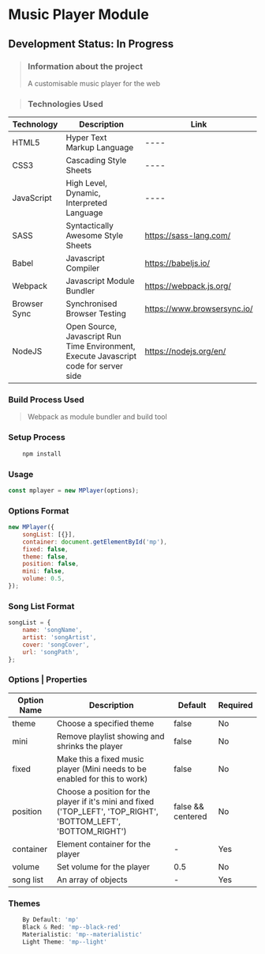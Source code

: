 # Music Player Module

## Development Status: In Progress

> ### Information about the project
>
> A customisable music player for the web

> ### Technologies Used

| Technology   | Description                                                                           | Link                        |
| ------------ | ------------------------------------------------------------------------------------- | --------------------------- |
| HTML5        | Hyper Text Markup Language                                                            | ----                        |
| CSS3         | Cascading Style Sheets                                                                | ----                        |
| JavaScript   | High Level, Dynamic, Interpreted Language                                             | ----                        |
| SASS         | Syntactically Awesome Style Sheets                                                    | https://sass-lang.com/      |
| Babel        | Javascript Compiler                                                                   | https://babeljs.io/         |
| Webpack      | Javascript Module Bundler                                                             | https://webpack.js.org/     |
| Browser Sync | Synchronised Browser Testing                                                          | https://www.browsersync.io/ |
| NodeJS       | Open Source, Javascript Run Time Environment, Execute Javascript code for server side | https://nodejs.org/en/      |

### Build Process Used

> Webpack as module bundler and build tool

### Setup Process

```javascript
    npm install
```

### Usage

```javascript
const mplayer = new MPlayer(options);
```

### Options Format

```javascript
new MPlayer({
	songList: [{}],
	container: document.getElementById('mp'),
	fixed: false,
	theme: false,
	position: false,
	mini: false,
	volume: 0.5,
});
```

### Song List Format

```javascript
songList = {
	name: 'songName',
	artist: 'songArtist',
	cover: 'songCover',
	url: 'songPath',
};
```

### Options | Properties

| Option Name | Description                                                                                                      | Default           | Required |
| ----------- | ---------------------------------------------------------------------------------------------------------------- | ----------------- | -------- |
| theme       | Choose a specified theme                                                                                         | false             | No       |
| mini        | Remove playlist showing and shrinks the player                                                                   | false             | No       |
| fixed       | Make this a fixed music player (Mini needs to be enabled for this to work)                                       | false             | No       |
| position    | Choose a position for the player if it's mini and fixed ('TOP_LEFT', 'TOP_RIGHT', 'BOTTOM_LEFT', 'BOTTOM_RIGHT') | false && centered | No       |
| container   | Element container for the player                                                                                 | -                 | Yes      |
| volume      | Set volume for the player                                                                                        | 0.5               | No       |
| song list   | An array of objects                                                                                              | -                 | Yes      |

### Themes

```javascript
    By Default: 'mp'
    Black & Red: 'mp--black-red'
    Materialistic: 'mp--materialistic'
    Light Theme: 'mp--light'
```
